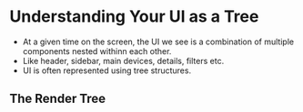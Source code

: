# Understanding Your UI as a Tree

- At a given time on the screen, the UI we see is a combination of multiple components nested withinn each other.
- Like header, sidebar, main devices, details, filters etc.
- UI is often represented using tree structures.


## The Render Tree 
